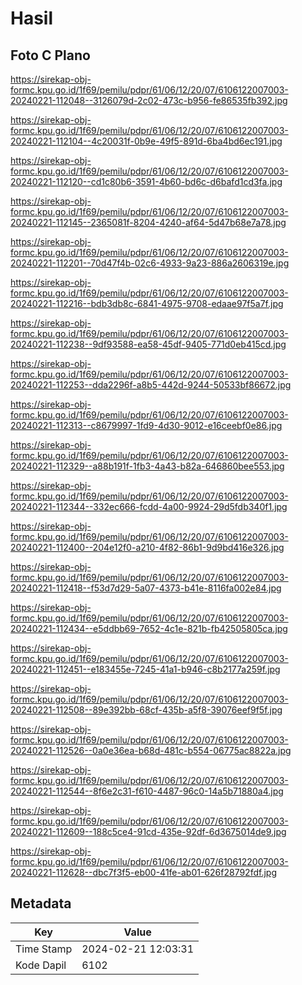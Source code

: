 # Hasil

## Foto C Plano

https://sirekap-obj-formc.kpu.go.id/1f69/pemilu/pdpr/61/06/12/20/07/6106122007003-20240221-112048--3126079d-2c02-473c-b956-fe86535fb392.jpg

https://sirekap-obj-formc.kpu.go.id/1f69/pemilu/pdpr/61/06/12/20/07/6106122007003-20240221-112104--4c20031f-0b9e-49f5-891d-6ba4bd6ec191.jpg

https://sirekap-obj-formc.kpu.go.id/1f69/pemilu/pdpr/61/06/12/20/07/6106122007003-20240221-112120--cd1c80b6-3591-4b60-bd6c-d6bafd1cd3fa.jpg

https://sirekap-obj-formc.kpu.go.id/1f69/pemilu/pdpr/61/06/12/20/07/6106122007003-20240221-112145--2365081f-8204-4240-af64-5d47b68e7a78.jpg

https://sirekap-obj-formc.kpu.go.id/1f69/pemilu/pdpr/61/06/12/20/07/6106122007003-20240221-112201--70d47f4b-02c6-4933-9a23-886a2606319e.jpg

https://sirekap-obj-formc.kpu.go.id/1f69/pemilu/pdpr/61/06/12/20/07/6106122007003-20240221-112216--bdb3db8c-6841-4975-9708-edaae97f5a7f.jpg

https://sirekap-obj-formc.kpu.go.id/1f69/pemilu/pdpr/61/06/12/20/07/6106122007003-20240221-112238--9df93588-ea58-45df-9405-771d0eb415cd.jpg

https://sirekap-obj-formc.kpu.go.id/1f69/pemilu/pdpr/61/06/12/20/07/6106122007003-20240221-112253--dda2296f-a8b5-442d-9244-50533bf86672.jpg

https://sirekap-obj-formc.kpu.go.id/1f69/pemilu/pdpr/61/06/12/20/07/6106122007003-20240221-112313--c8679997-1fd9-4d30-9012-e16ceebf0e86.jpg

https://sirekap-obj-formc.kpu.go.id/1f69/pemilu/pdpr/61/06/12/20/07/6106122007003-20240221-112329--a88b191f-1fb3-4a43-b82a-646860bee553.jpg

https://sirekap-obj-formc.kpu.go.id/1f69/pemilu/pdpr/61/06/12/20/07/6106122007003-20240221-112344--332ec666-fcdd-4a00-9924-29d5fdb340f1.jpg

https://sirekap-obj-formc.kpu.go.id/1f69/pemilu/pdpr/61/06/12/20/07/6106122007003-20240221-112400--204e12f0-a210-4f82-86b1-9d9bd416e326.jpg

https://sirekap-obj-formc.kpu.go.id/1f69/pemilu/pdpr/61/06/12/20/07/6106122007003-20240221-112418--f53d7d29-5a07-4373-b41e-8116fa002e84.jpg

https://sirekap-obj-formc.kpu.go.id/1f69/pemilu/pdpr/61/06/12/20/07/6106122007003-20240221-112434--e5ddbb69-7652-4c1e-821b-fb42505805ca.jpg

https://sirekap-obj-formc.kpu.go.id/1f69/pemilu/pdpr/61/06/12/20/07/6106122007003-20240221-112451--e183455e-7245-41a1-b946-c8b2177a259f.jpg

https://sirekap-obj-formc.kpu.go.id/1f69/pemilu/pdpr/61/06/12/20/07/6106122007003-20240221-112508--89e392bb-68cf-435b-a5f8-39076eef9f5f.jpg

https://sirekap-obj-formc.kpu.go.id/1f69/pemilu/pdpr/61/06/12/20/07/6106122007003-20240221-112526--0a0e36ea-b68d-481c-b554-06775ac8822a.jpg

https://sirekap-obj-formc.kpu.go.id/1f69/pemilu/pdpr/61/06/12/20/07/6106122007003-20240221-112544--8f6e2c31-f610-4487-96c0-14a5b71880a4.jpg

https://sirekap-obj-formc.kpu.go.id/1f69/pemilu/pdpr/61/06/12/20/07/6106122007003-20240221-112609--188c5ce4-91cd-435e-92df-6d3675014de9.jpg

https://sirekap-obj-formc.kpu.go.id/1f69/pemilu/pdpr/61/06/12/20/07/6106122007003-20240221-112628--dbc7f3f5-eb00-41fe-ab01-626f28792fdf.jpg


## Metadata

| Key        | Value               |
| ---------- | ------------------- |
| Time Stamp | 2024-02-21 12:03:31 |
| Kode Dapil | 6102                |



